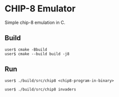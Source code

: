 # CHIP-8 Emulator

Simple chip-8 emulation in C.

## Build

```console
user$ cmake -Bbuild
user$ cmake --build build -j8
```

## Run

```console
user$ ./build/src/chip8 <chip8-program-in-binary>
```

```console
user$ ./build/src/chip8 invaders
```
